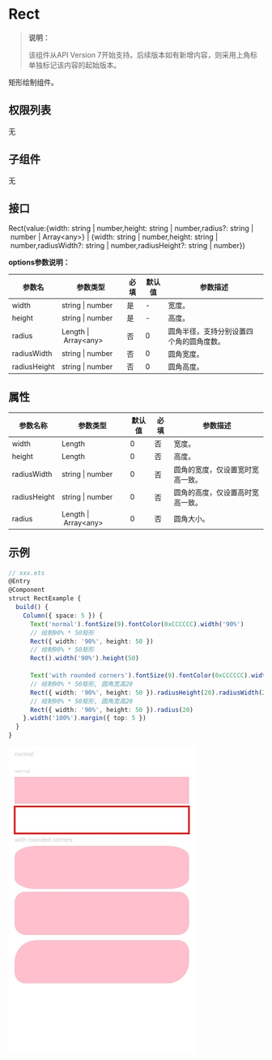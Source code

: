 # Rect

>  **说明：**
>
>  该组件从API Version 7开始支持。后续版本如有新增内容，则采用上角标单独标记该内容的起始版本。


矩形绘制组件。


## 权限列表

无


## 子组件

无


## 接口

Rect(value:{width: string&nbsp;|&nbsp;number,height: string&nbsp;|&nbsp;number,radius?: string&nbsp;|&nbsp;number | Array&lt;any&gt;} | {width: string&nbsp;|&nbsp;number,height: string&nbsp;|&nbsp;number,radiusWidth?: string&nbsp;|&nbsp;number,radiusHeight?: string&nbsp;|&nbsp;number})

**options参数说明：**

| 参数名       | 参数类型                             | 必填 | 默认值 | 参数描述                                 |
| ------------ | ------------------------------------ | ---- | ------ | ---------------------------------------- |
| width        | string&nbsp;\|&nbsp;number           | 是   | -      | 宽度。                                   |
| height       | string&nbsp;\|&nbsp;number           | 是   | -      | 高度。                                   |
| radius       | Length&nbsp;\|&nbsp;Array&lt;any&gt; | 否   | 0      | 圆角半径，支持分别设置四个角的圆角度数。 |
| radiusWidth  | string&nbsp;\|&nbsp;number           | 否   | 0      | 圆角宽度。                               |
| radiusHeight | string&nbsp;\|&nbsp;number           | 否   | 0      | 圆角高度。                               |

## 属性

| 参数名称     | 参数类型                             | 默认值 | 必填 | 参数描述                         |
| ------------ | ------------------------------------ | ------ | ---- | -------------------------------- |
| width        | Length                               | 0      | 否   | 宽度。                           |
| height       | Length                               | 0      | 否   | 高度。                           |
| radiusWidth  | string&nbsp;\|&nbsp;number           | 0      | 否   | 圆角的宽度，仅设置宽时宽高一致。 |
| radiusHeight | string&nbsp;\|&nbsp;number           | 0      | 否   | 圆角的高度，仅设置高时宽高一致。 |
| radius       | Length&nbsp;\|&nbsp;Array&lt;any&gt; | 0      | 否   | 圆角大小。                       |


## 示例

```ts
// xxx.ets
@Entry
@Component
struct RectExample {
  build() {
    Column({ space: 5 }) {
      Text('normal').fontSize(9).fontColor(0xCCCCCC).width('90%')
      // 绘制90% * 50矩形
      Rect({ width: '90%', height: 50 })
      // 绘制90% * 50矩形
      Rect().width('90%').height(50)

      Text('with rounded corners').fontSize(9).fontColor(0xCCCCCC).width('90%')
      // 绘制90% * 50矩形, 圆角宽高20
      Rect({ width: '90%', height: 50 }).radiusHeight(20).radiusWidth(20)
      // 绘制90% * 50矩形, 圆角宽高20
      Rect({ width: '90%', height: 50 }).radius(20)
    }.width('100%').margin({ top: 5 })
  }
}
```

![zh-cn_image_0000001174264386](figures/zh-cn_image_0000001174264386.png)
